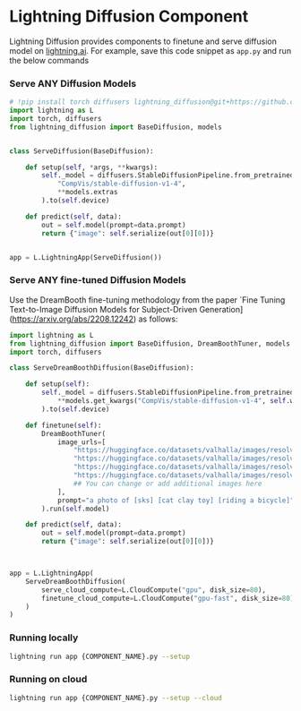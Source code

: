 # Lightning Diffusion Component

Lightning Diffusion provides components to finetune and serve diffusion model on [lightning.ai](https://lightning.ai/). For example, save this code snippet as `app.py` and run the below commands


### Serve ANY Diffusion Models

```python
# !pip install torch diffusers lightning_diffusion@git+https://github.com/Lightning-AI/lightning-diffusion.git
import lightning as L
import torch, diffusers
from lightning_diffusion import BaseDiffusion, models


class ServeDiffusion(BaseDiffusion):

    def setup(self, *args, **kwargs):
        self._model = diffusers.StableDiffusionPipeline.from_pretrained(
            "CompVis/stable-diffusion-v1-4",
            **models.extras
        ).to(self.device)

    def predict(self, data):
        out = self.model(prompt=data.prompt)
        return {"image": self.serialize(out[0][0])}


app = L.LightningApp(ServeDiffusion())
```

### Serve ANY fine-tuned Diffusion Models

Use the DreamBooth fine-tuning methodology from the paper `Fine Tuning Text-to-Image Diffusion Models for Subject-Driven Generation](https://arxiv.org/abs/2208.12242) as follows:


```python
import lightning as L
from lightning_diffusion import BaseDiffusion, DreamBoothTuner, models
import torch, diffusers

class ServeDreamBoothDiffusion(BaseDiffusion):

    def setup(self):
        self._model = diffusers.StableDiffusionPipeline.from_pretrained(
            **models.get_kwargs("CompVis/stable-diffusion-v1-4", self.weights_drive),
        ).to(self.device)

    def finetune(self):
        DreamBoothTuner(
            image_urls=[
                "https://huggingface.co/datasets/valhalla/images/resolve/main/2.jpeg",
                "https://huggingface.co/datasets/valhalla/images/resolve/main/3.jpeg",
                "https://huggingface.co/datasets/valhalla/images/resolve/main/5.jpeg",
                "https://huggingface.co/datasets/valhalla/images/resolve/main/6.jpeg",
                ## You can change or add additional images here
            ],
            prompt="a photo of [sks] [cat clay toy] [riding a bicycle]",
        ).run(self.model)

    def predict(self, data):
        out = self.model(prompt=data.prompt)
        return {"image": self.serialize(out[0][0])}



app = L.LightningApp(
    ServeDreamBoothDiffusion(
        serve_cloud_compute=L.CloudCompute("gpu", disk_size=80),
        finetune_cloud_compute=L.CloudCompute("gpu-fast", disk_size=80),
    )
)
```

### Running locally

```bash
lightning run app {COMPONENT_NAME}.py --setup
```

### Running on cloud

```bash
lightning run app {COMPONENT_NAME}.py --setup --cloud
```
